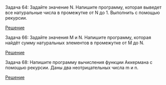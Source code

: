 Задача 64: Задайте значение N. Напишите программу, которая выведет все натуральные числа в промежутке от N до 1. Выполнить с помощью рекурсии.

[Решение](https://github.com/1am6adman/seminar-9-homework/blob/main/Example064/Program.cs)

Задача 66: Задайте значения M и N. Напишите программу, которая найдёт сумму натуральных элементов в промежутке от M до N.

[Решение](https://github.com/1am6adman/seminar-9-homework/blob/main/Example066/Program.cs)

Задача 68: Напишите программу вычисления функции Аккермана с помощью рекурсии. Даны два неотрицательных числа m и n.

[Решение](https://github.com/1am6adman/seminar-9-homework/blob/main/Example068/Program.cs)
